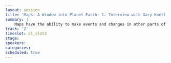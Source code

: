 ```yaml
---
layout: session
title: 'Maps: A Window into Planet Earth: 1. Interview with Gary Knell CEO of National Geographic 2. Interview with Lee Schwartz,Geographer of the United States'
summary: |
    Maps have the ability to make events and changes in other parts of the world understandable to people where they are. Ira Ehrenpreis of DBL Partners talks with Gary Knell, CEO of National Geographic and Lee Schwartz, Geographer of the United States about how their organizations use maps to tell critical stories that affect sustainability of the planet.
track: '2'
timeslot: d1_slot3
stage:
speakers:
categories:
scheduled: true
---
```

